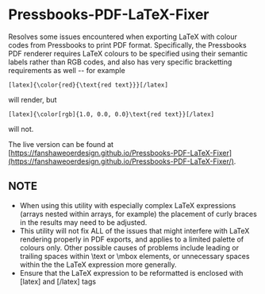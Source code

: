 # Pressbooks-PDF-LaTeX-Fixer
Resolves some issues encountered when exporting LaTeX with colour codes from Pressbooks to print PDF format. Specifically, the Pressbooks PDF renderer requires LaTeX colours to be specified using their semantic labels rather than RGB codes, and also has very specific bracketting requirements as well -- for example

    [latex]{\color{red}{\text{red text}}}[/latex]
    
will render, but

    [latex]{\color[rgb]{1.0, 0.0, 0.0}\text{red text}}[/latex]

will not. 

The live version can be found at [https://fanshaweoerdesign.github.io/Pressbooks-PDF-LaTeX-Fixer](https://fanshaweoerdesign.github.io/Pressbooks-PDF-LaTeX-Fixer/).
## NOTE 
- When using this utility with especially complex LaTeX expressions (arrays nested within arrays, for example) the placement of curly braces in the results may need to be adjusted.
- This utility will not fix ALL of the issues that might interfere with LaTeX rendering properly in PDF exports, and applies to a limited palette of colours only. Other possible causes of problems include leading or trailing spaces within \text or \mbox elements, or unnecessary spaces within the the LaTeX expression more generally.
- Ensure that the LaTeX expression to be reformatted is enclosed with [latex] and [/latex] tags
